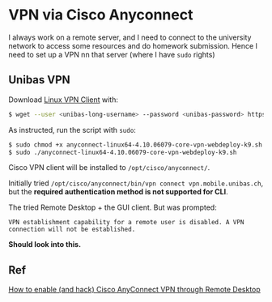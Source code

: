 # VPN via Cisco Anyconnect

I always work on a remote server, and I need to connect to the university network to access some resources and do homework submission. Hence I need to set up a VPN nn that server (where I have `sudo` rights)

## Unibas VPN

Download [Linux VPN Client](https://its.unibas.ch/de/anleitungen/netzwerkzugang/anleitung-vpn/) with:

```bash
$ wget --user <unibas-long-username> --password <unibas-password> https://data.its.unibas.ch/extern/vpn/Linux/anyconnect-linux64-4.10.06079-core-vpn-webdeploy-k9.sh
```

As instructed, run the script with `sudo`:

```bash
$ sudo chmod +x anyconnect-linux64-4.10.06079-core-vpn-webdeploy-k9.sh
$ sudo ./anyconnect-linux64-4.10.06079-core-vpn-webdeploy-k9.sh
```

Cisco VPN client will be installed to `/opt/cisco/anyconnect/`.

Initially tried `/opt/cisco/anyconnect/bin/vpn connect vpn.mobile.unibas.ch`, but the **required authentication method is not supported for CLI**.

The tried Remote Desktop + the GUI client. But was prompted:

```text
VPN establishment capability for a remote user is disabled. A VPN connection will not be established.
```

**Should look into this.**

## Ref

[How to enable (and hack) Cisco AnyConnect VPN through Remote Desktop](https://blog.expta.com/2020/04/how-to-enable-cisco-anyconnect-vpn.html)
